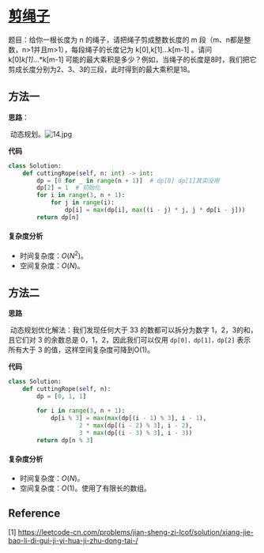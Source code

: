 # [剪绳子](https://leetcode-cn.com/problems/jian-sheng-zi-lcof/)

题目：给你一根长度为 n 的绳子，请把绳子剪成整数长度的 m 段（m、n都是整数，n>1并且m>1），每段绳子的长度记为 k[0],k[1]...k[m-1] 。请问 k[0]*k[1]*...*k[m-1] 可能的最大乘积是多少？例如，当绳子的长度是8时，我们把它剪成长度分别为2、3、3的三段，此时得到的最大乘积是18。



## 方法一

**思路**：

​		动态规划。![14.jpg](https://pic.leetcode-cn.com/82b25ac6bcb742f31e5202e4af993d98abfea6a0c385379b214440bbb84b9bb4-14.jpg)

**代码**

```python
class Solution:
    def cuttingRope(self, n: int) -> int:
        dp = [0 for _ in range(n + 1)]  # dp[0] dp[1]其实没用
        dp[2] = 1  # 初始化
        for i in range(3, n + 1):
            for j in range(i):
                dp[i] = max(dp[i], max((i - j) * j, j * dp[i - j]))
        return dp[n]

```

#### 复杂度分析

- 时间复杂度：$O(N^2)$。
- 空间复杂度：$O(N)$。



## 方法二

**思路**

​		动态规划优化解法：我们发现任何大于 33 的数都可以拆分为数字 1，2，3的和，且它们对 3 的余数总是 0，1，2，因此我们可以仅用 `dp[0]，dp[1]，dp[2]` 表示所有大于 3 的值，这样空间复杂度可降到O(1)。



**代码**

```python
class Solution:
    def cuttingRope(self, n):
        dp = [0, 1, 1]

        for i in range(3, n + 1):
            dp[i % 3] = max(max(dp[(i - 1) % 3], i - 1),
                    2 * max(dp[(i - 2) % 3], i - 2),
                    3 * max(dp[(i - 3) % 3], i - 3))
        return dp[n % 3]
```



#### 复杂度分析

- 时间复杂度：$O(N)$。
- 空间复杂度：$O(1)$。使用了有限长的数组。

## Reference

[1] https://leetcode-cn.com/problems/jian-sheng-zi-lcof/solution/xiang-jie-bao-li-di-gui-ji-yi-hua-ji-zhu-dong-tai-/

